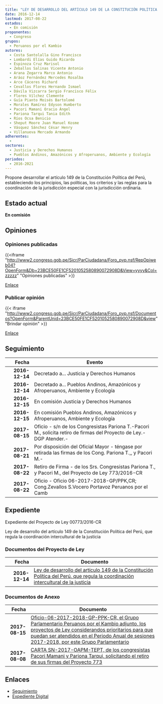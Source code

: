 ```yaml
---
title: "LEY DE DESARROLLO DEL ARTÍCULO 149 DE LA CONSTITUCIÓN POLÍTICA DEL PERÚ, QUE REGULA LA COORDINACIÓN INTERCULTURAL DE LA JUSTICIA"
date: 2016-12-14
lastmod: 2017-08-22
estados: 
  - En comisión
proponentes: 
  - Congreso
grupos: 
  - Peruanos por el Kambio
autores: 
  - Costa Santolalla Gino Francisco
  - Lombardi Elías Guido Ricardo
  - Espinoza Cruz Marisol
  - Zeballos Salinas Vicente Antonio
  - Arana Zegarra Marco Antonio
  - Aráoz Fernández Mercedes Rosalba
  - Arce Cáceres Richard
  - Cevallos Flores Hernando Ismael
  - Dávila Vizcarra Sergio Francisco Félix
  - Flores Vílchez Clemente
  - Guía Pianto Moisés Bartolomé
  - Morales Ramírez Edyson Humberto
  - Pacori Mamani Oracio Ángel
  - Pariona Tarqui Tania Edith
  - Ríos Ocsa Benicio
  - Sheput Moore Juan Manuel Kosme
  - Vásquez Sánchez César Henry
  - Villanueva Mercado Armando
adherentes: 
  - 
sectores: 
  - Justicia y Derechos Humanos
  - Pueblos Andinos, Amazónicos y Afroperuanos, Ambiente y Ecología
periodos: 
  - 2016-2021
---
```


Propone desarrollar el artículo 149 de la Constitución Política del Perú, estableciendo los principios, las políticas, los criterios y las reglas para la coordinación de la jurisdicción especial con la jurisdicción ordinaria.


## Estado actual

**En comisión**

## Opiniones

### Opiniones publicadas

{{<iframe "http://www2.congreso.gob.pe/Sicr/ParCiudadana/Foro_pvp.nsf/RepOpiweb04?OpenForm&Db=23BCE50FE1CF5201052580890072908D&View=yyyy&Col=zzzzz" "Opiniones publicadas" >}}

[Enlace](http://www2.congreso.gob.pe/Sicr/ParCiudadana/Foro_pvp.nsf/RepOpiweb04?OpenForm&Db=23BCE50FE1CF5201052580890072908D&View=yyyy&Col=zzzzz)
### Publicar opinión

{{< iframe "http://www2.congreso.gob.pe/Sicr/ParCiudadana/Foro_pvp.nsf/Documentos?OpenForm&ParentUnid=23BCE50FE1CF5201052580890072908D&view" "Brindar opinión" >}}

[Enlace](http://www2.congreso.gob.pe/Sicr/ParCiudadana/Foro_pvp.nsf/Documentos?OpenForm&ParentUnid=23BCE50FE1CF5201052580890072908D&view)

## Seguimiento

| Fecha | Evento |
|------:|--------|
| **2016-12-14** | Decretado a... Justicia y Derechos Humanos|
| **2016-12-14** | Decretado a... Pueblos Andinos, Amazónicos y Afroperuanos, Ambiente y Ecología|
| **2016-12-15** | En comisión Justicia y Derechos Humanos|
| **2016-12-15** | En comisión Pueblos Andinos, Amazónicos y Afroperuanos, Ambiente y Ecología|
| **2017-08-15** | Oficio - s/n de los Congresistas Pariona T.-Pacori M., solicita retiro de firmas del Proyecto de Ley.-DGP Atender.-|
| **2017-08-21** | Por disposición del Oficial Mayor - téngase por retirada las firmas de los Cong. Pariona T.,, y Pacori M.-|
| **2017-08-22** | Retiro de Firma - de los Srs. Congresistas Pariona T., y Pacori M., del Proyecto de Ley 773/2016-CR|
| **2017-08-22** | Oficio - Oficio 06-2017-2018-GP/PPK,CR; Cong.Zevallos S.Vocero Portavoz Peruanos por el Camb|


## Expediente

Expediente del Proyecto de Ley 00773/2016-CR

Ley de desarrollo del artículo 149 de la Constitución Política del Perú, que regula la coordinación intercultural de la justicia


### Documentos del Proyecto de Ley

| Fecha | Documento |
|------:|--------|
| **2016-12-14** | [Ley de desarrollo del artículo 149 de la Constitución Política del Perú, que regula la coordinación intercultural de la justicia](http://www.leyes.congreso.gob.pe/Documentos/2016_2021/Proyectos_de_Ley_y_de_Resoluciones_Legislativas/PL0077020161214.pdf) |

### Documentos de Anexo

| Fecha | Documento |
|------:|--------|
| **2017-08-15** | [Oficio-06-2017-2018-GP-PPK-CR, el Grupo Parlamentario Peruanos por el Kambio adjunto, los proyectos de Ley considerandos prioritarios para que puedan ser atendidos en el Periodo Anual de sesiones 2017-2018, por este Grupo Parlamentario](http://www.leyes.congreso.gob.pe/Documentos/2016_2021/Oficios/Grupos_Parlamentarios/OFICIO-06-2017-2018-GP-PPK-CR.pdf) |
| **2017-08-08** | [CARTA SN-2017-OAPM-TEPT, de los congresistas Pacori Mamani y Pariona Tarqui, solicitando el retiro de sus firmas del Proyecto 773](http://www.leyes.congreso.gob.pe/Documentos/2016_2021/Oficios/Congresistas/CARTA-S-N20170808.pdf) |

## Enlaces 

- [Seguimiento](http://www2.congreso.gob.pe/Sicr/TraDocEstProc/CLProLey2016.nsf/f7fff46988ca05b1052578e100829cc7/637eafca06934eb10525808900711fea?OpenDocument)
- [Expediente Digital](http://www2.congreso.gob.pehttp://www2.congreso.gob.pe/Sicr/TraDocEstProc/CLProLey2016.nsf/f7fff46988ca05b1052578e100829cc7/637eafca06934eb10525808900711fea?OpenDocument&Click=05257FB7005EB655.eb71d0cf91d8294e05256cdf006b5706/$Body/0.1C6C)
